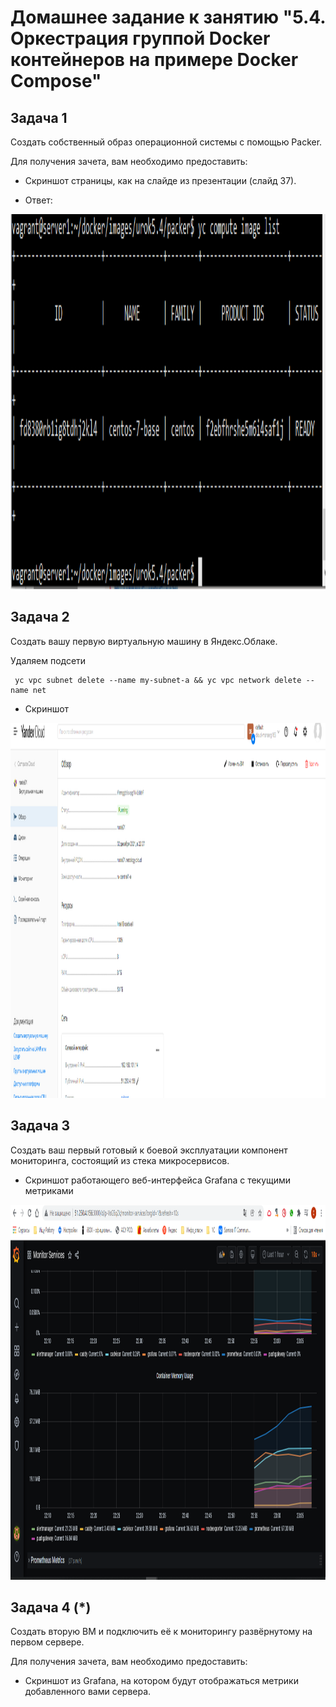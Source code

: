 # Домашнее задание к занятию "5.4. Оркестрация группой Docker контейнеров на примере Docker Compose"

## Задача 1

Создать собственный образ операционной системы с помощью Packer.

Для получения зачета, вам необходимо предоставить:
- Скриншот страницы, как на слайде из презентации (слайд 37).
* Ответ:
<p align="center">
  <img width="1200" height="600" src="./assets/yc-01.PNG">
</p>

## Задача 2

Создать вашу первую виртуальную машину в Яндекс.Облаке.
 
Удаляем подсети

	 yc vpc subnet delete --name my-subnet-a && yc vpc network delete --name net
- Скриншот 

<p align="center">
  <img width="1200" height="600" src="./assets/yc-02.PNG">
</p>

## Задача 3

Создать ваш первый готовый к боевой эксплуатации компонент мониторинга, состоящий из стека микросервисов.

- Скриншот работающего веб-интерфейса Grafana с текущими метриками

<p align="center">
  <img width="1200" height="600" src="./assets/yc-03.PNG">
</p>

## Задача 4 (*)

Создать вторую ВМ и подключить её к мониторингу развёрнутому на первом сервере.

Для получения зачета, вам необходимо предоставить:
- Скриншот из Grafana, на котором будут отображаться метрики добавленного вами сервера.

